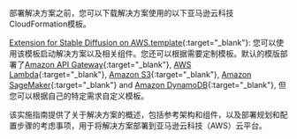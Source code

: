 部署解决方案之前，您可以下载解决方案使用的以下亚马逊云科技CloudFormation模板。

[Extension for Stable Diffusion on AWS.template](https://console.aws.amazon.com/cloudformation/home?#/stacks/create/template?stackName=stable-diffusion-aws&templateURL=https://aws-gcr-solutions.s3.amazonaws.com/stable-diffusion-aws-extension-github-mainline/latest/custom-domain/Extension-for-Stable-Diffusion-on-AWS.template.json){:target="_blank"}: 您可以使用该模板启动解决方案以及相关组件。您还可以根据需要定制模板。默认的模版部署了[Amazon API Gateway](https://aws.amazon.com/api-gateway/){:target="_blank"}, [AWS Lambda](https://aws.amazon.com/lambda/){:target="_blank"}, [Amazon S3](https://aws.amazon.com/s3/){:target="_blank"}, [Amazon SageMaker](https://aws.amazon.com/sagemaker/){:target="_blank"} and [Amazon DynamoDB](https://aws.amazon.com/dynamodb/){:target="_blank"}, 但您可以根据自己的特定需求自定义模板。


该实施指南提供了关于解决方案的概述，包括参考架构和组件，以及部署规划和配置步骤的考虑事项，用于将解决方案部署到亚马逊云科技（AWS）云平台。
